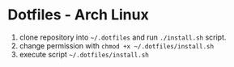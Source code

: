 # Dotfiles - Arch Linux 

1. clone repository into `~/.dotfiles` and run `./install.sh` script.
2. change permission with `chmod +x ~/.dotfiles/install.sh`
3. execute script `~/.dotfiles/install.sh`